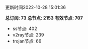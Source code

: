 更新时间2022-10-28 15:01:36

**总订阅: 73**
**总节点: 2153**
**有效节点: 707**
- ss节点: 402
- v2ray节点: 239
- trojan节点: 66
